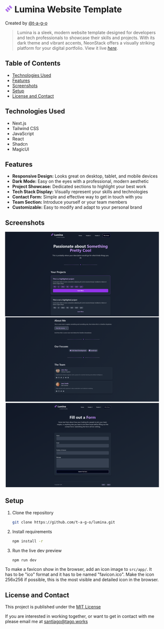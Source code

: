 # <img src="./readme/icon.png" width="24" height="24" alt="Lumina Logo"> Lumina Website Template
Created by [@t-a-g-o](https://github.com/t-a-g-o)

> Lumina is a sleek, modern website template designed for developers and tech professionals to showcase their skills and projects. With its dark theme and vibrant accents, NeonStack offers a visually striking platform for your digital portfolio.
> View it live [_here_](https://tago.works).

## Table of Contents
* [Technologies Used](#technologies-used)
* [Features](#features)
* [Screenshots](#screenshots)
* [Setup](#setup)
* [License and Contact](#license-and-contact)

## Technologies Used
- Next.js
- Tailwind CSS
- JavaScript
- React
- Shadcn
- MagicUI

## Features
- **Responsive Design:** Looks great on desktop, tablet, and mobile devices
- **Dark Mode:** Easy on the eyes with a professional, modern aesthetic
- **Project Showcase:** Dedicated sections to highlight your best work
- **Tech Stack Display:** Visually represent your skills and technologies
- **Contact Form:** Simple and effective way to get in touch with you
- **Team Section:** Introduce yourself or your team members
- **Customizable:** Easy to modify and adapt to your personal brand


## Screenshots
![Showcase 1](./readme/showcase1.png)
![Showcase 3](./readme/showcase3.png)
![Showcase 2](./readme/showcase2.png)


## Setup
1. Clone the repository
    ```sh
    git clone https://github.com/t-a-g-o/lumina.git
    ```

2. Install requirements
    ```sh
    npm install -r
    ```

3. Run the live dev preview
    ```sh
    npm run dev
    ```
To make a favicon show in the browser, add an icon image to `src/app/`. It has to be "ico" format and it has to be named "favicon.ico".  Make the icon 256x256 if possible, this is the most visible and detailed icon in the browser.

## License and Contact
This project is published under the [MIT License](./LICENSE)

If you are interested in working together, or want to get in contact with me please email me at santiago@tago.works
